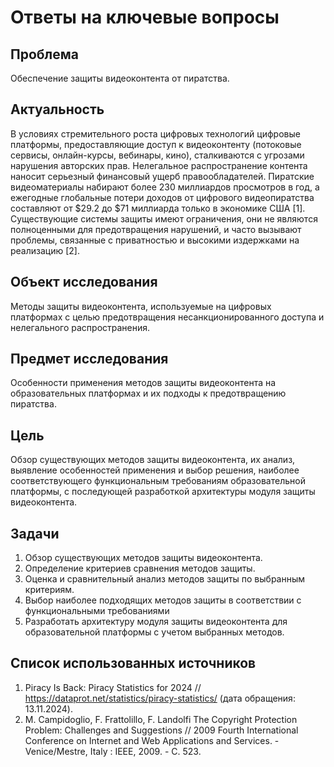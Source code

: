 # Ответы на ключевые вопросы

## Проблема
Обеспечение защиты видеоконтента от пиратства.

## Актуальность
В условиях стремительного роста цифровых технологий цифровые платформы, предоставляющие доступ к видеоконтенту (потоковые сервисы, онлайн-курсы, вебинары, кино), сталкиваются с угрозами нарушения авторских прав. Нелегальное распространение контента наносит серьезный финансовый ущерб правообладателей. Пиратские видеоматериалы набирают более 230 миллиардов просмотров в год, а ежегодные глобальные потери доходов от цифрового видеопиратства составляют от $29.2 до $71 миллиарда только в экономике США [1]. Существующие системы защиты имеют ограничения, они не являются полноценными для предотвращения нарушений, и часто вызывают проблемы, связанные с приватностью и высокими издержками на реализацию [2].

## Объект исследования
Методы защиты видеоконтента, используемые на цифровых платформах с целью предотвращения несанкционированного доступа и нелегального распространения.

## Предмет исследования
Особенности применения методов защиты видеоконтента на образовательных платформах и их подходы к предотвращению пиратства.

## Цель
Обзор существующих методов защиты видеоконтента, их анализ, выявление особенностей применения и выбор решения, наиболее соответствующего функциональным требованиям образовательной платформы, с последующей разработкой архитектуры модуля защиты видеоконтента.

## Задачи
1. Обзор существующих методов защиты видеоконтента.
2. Определение критериев сравнения методов защиты.
3. Оценка и сравнительный анализ методов защиты по выбранным критериям.
4. Выбор наиболее подходящих методов защиты в соответствии с функциональными требованиями 
4. Разработать архитектуру модуля защиты видеоконтента для образовательной платформы с учетом выбранных методов.
   
## Список использованных источников 
1. Piracy Is Back: Piracy Statistics for 2024 // https://dataprot.net/statistics/piracy-statistics/ (дата обращения: 13.11.2024).
2. M. Campidoglio, F. Frattolillo, F. Landolfi The Copyright Protection Problem: Challenges and Suggestions // 2009 Fourth International Conference on Internet and Web Applications and Services. - Venice/Mestre, Italy : IEEE, 2009. - С. 523.
